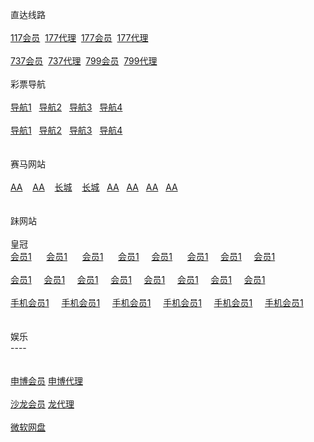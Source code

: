 

<p>直达线路<br>
<br>
<a href="http://52.74.213.211:7211/jini32990f/user/login.html" target="_blank">117会员</a>&nbsp;&nbsp;<a href="http://52.74.213.211:7211/jini32990a/account/login.html" target="_blank">177代理</a>&nbsp;&nbsp;<a href="http://52.74.213.211:7219/msrtp53818f/user/login.html" target="_blank">177会员</a>&nbsp;&nbsp;<a href="http://52.74.213.211:7219/msrtp53818a/account/login.html" target="_blank">177代理</a><br>
<br>
<a href="http://52.74.213.211:7211/jini32990f/user/login.html" target="_blank">737会员</a>&nbsp;&nbsp;<a href="http://52.74.213.211:7211/jini32990a/account/login.html" target="_blank">737代理</a>&nbsp;&nbsp;<a href="http://52.74.213.211:7219/msrtp53818f/user/login.html" target="_blank">799会员</a>&nbsp;&nbsp;<a href="http://52.74.213.211:7219/msrtp53818a/account/login.html" target="_blank">799代理</a><br>
<br>
彩票导航 <br>
<br>
<a href="http://1.bb5522.ws" target="_blank">导航1</a>&nbsp;&nbsp;&nbsp;<a href="http://2.bb5522.ws" target="_blank">导航2</a>&nbsp;&nbsp;&nbsp;<a href="http://3.bb5522.ws" target="_blank">导航3</a>&nbsp;&nbsp;&nbsp;<a href="http://5.bb5522.ws" target="_blank">导航4</a><br>
<br>
<a href="http://1.bb6688.ws" target="_blank">导航1</a>&nbsp;&nbsp;&nbsp;<a href="http://2.bb5522.ws" target="_blank">导航2</a>&nbsp;&nbsp;&nbsp;<a href="http://3.bb5522.ws" target="_blank">导航3</a>&nbsp;&nbsp;&nbsp;<a href="http://5.bb5522.ws" target="_blank">导航4</a><br>
&nbsp;&nbsp; <br>
<br>
赛马网站<br>
<br>
<a href="http://cc59.net" target="_blank">AA</a>&nbsp;&nbsp;&nbsp; <a href="http://aa138.net" target="_blank">AA</a> &nbsp;&nbsp;&nbsp;<a href="http://ctb988.com" target="_blank">长城</a>&nbsp;&nbsp;&nbsp;
<a href="http://ctb988.net" target="_blank">长城</a>&nbsp;&nbsp;&nbsp;<a href="http://cc59.net" target="_blank">AA</a>&nbsp;&nbsp;&nbsp;<a href="http://cc59.net" target="_blank">AA</a>&nbsp;&nbsp;&nbsp;<a href="http://cc59.net" target="_blank">AA</a>&nbsp;&nbsp;&nbsp;<a href="http://cc59.net" target="_blank">AA</a><br><br>
<br>
跊网站<br>
<br>
皇冠<br>
<a href="http:hg0088.com" target="_blank">会员1</a>&nbsp; &nbsp; &nbsp; <a href="http:hg0088.com" target="_blank">会员1</a>&nbsp; &nbsp; &nbsp; <a href="http:hg0088.com" target="_blank">会员1</a>&nbsp; &nbsp; &nbsp; <a href="http:hg0088.com" target="_blank">会员1</a>&nbsp; &nbsp; &nbsp;<a href="http:hg0088.com" target="_blank">会员1</a>&nbsp; &nbsp; &nbsp; <a href="http:hg0088.com" target="_blank">会员1</a>&nbsp; &nbsp; &nbsp;<a href="http:hg0088.com" target="_blank">会员1</a>&nbsp; &nbsp; &nbsp;<a href="http:hg0088.com" target="_blank">会员1</a><br>
<br>
<a href="http:hg0088.com" target="_blank">会员1</a>&nbsp; &nbsp; &nbsp;<a href="http:hg0088.com" target="_blank">会员1</a>&nbsp; &nbsp; &nbsp;<a href="http:hg0088.com" target="_blank">会员1</a>&nbsp; &nbsp; &nbsp;<a href="http:hg0088.com" target="_blank">会员1</a>&nbsp; &nbsp; &nbsp;<a href="http:hg0088.com" target="_blank">会员1</a>&nbsp; &nbsp; &nbsp;<a href="http:hg0088.com" target="_blank">会员1</a>&nbsp; &nbsp; &nbsp;<a href="http:hg0088.com" target="_blank">会员1</a>&nbsp; &nbsp; &nbsp;<a href="http:hg0088.com" target="_blank">会员1</a><br>
<br>
<a href="http:hg0088.com" target="_blank">手机会员1</a>&nbsp; &nbsp; &nbsp;<a href="http:hg0088.com" target="_blank">手机会员1</a>&nbsp; &nbsp; &nbsp;<a href="http:hg0088.com" target="_blank">手机会员1</a>&nbsp; &nbsp; &nbsp;<a href="http:hg0088.com" target="_blank">手机会员1</a>&nbsp; &nbsp; &nbsp;<a href="http:hg0088.com" target="_blank">手机会员1</a>&nbsp; &nbsp; &nbsp;<a href="http:hg0088.com" target="_blank">手机会员1</a><br>
<br>
<br>
娱乐<br>
----<br>
<br>
<br>
<a href="http://msc11.com" target="_blank">申博会员</a> <a href="http://msc11.net" target="_blank">申博代理</a><br>
<br>
<a href="http://sa36.com" target="_blank">沙龙会员</a> <a href="http://sa36.net" target="_blank">龙代理</a><br>
<br>
<a href="https://onedrive.live.com/redir?resid=F5B0090663FEEADA!742" target="_blank">微软网盘</a><br>
<br>
　</p>




</body>

</html>
